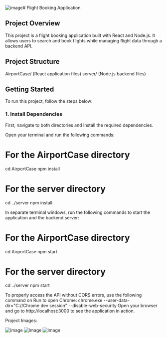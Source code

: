 ![image](https://github.com/user-attachments/assets/25a97043-1769-4297-a073-78cb7db4f309)# Flight Booking Application

## Project Overview
This project is a flight booking application built with React and Node.js. It allows users to search and book flights while managing flight data through a backend API. 

## Project Structure
AirportCase/
(React application files)
server/
(Node.js backend files)

## Getting Started

To run this project, follow the steps below:

### 1. Install Dependencies
First, navigate to both directories and install the required dependencies.

Open your terminal and run the following commands:


# For the AirportCase directory
cd AirportCase
npm install

# For the server directory
cd ../server
npm install

In separate terminal windows, run the following commands to start the application and the backend server:
# For the AirportCase directory
cd AirportCase
npm start

# For the server directory
cd ../server
npm start

To properly access the API without CORS errors, use the following command on Run to open Chrome:
chrome.exe --user-data-dir="C://Chrome dev session" --disable-web-security
Open your browser and go to http://localhost:3000 to see the application in action.


Project Images:

![image](https://github.com/user-attachments/assets/f676ffa9-ad4c-419f-ba39-aa42d2954e3a)
![image](https://github.com/user-attachments/assets/850f3d52-2438-45ab-87fa-a3d63b0b39ef)
![image](https://github.com/user-attachments/assets/2a9b4498-7c1b-4f38-b615-e1db7302525c)



